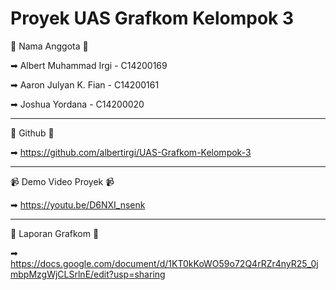 # Proyek UAS Grafkom Kelompok 3

🗿 Nama Anggota 🗿

➡ Albert Muhammad Irgi - C14200169

➡ Aaron Julyan K. Fian - C14200161

➡ Joshua Yordana - C14200020

-------------------------------------------------------------------------------

💩 Github 💩

➡ https://github.com/albertirgi/UAS-Grafkom-Kelompok-3

-------------------------------------------------------------------------------

📹 Demo Video Proyek 📹

➡ https://youtu.be/D6NXI_nsenk

-------------------------------------------------------------------------------

📄 Laporan Grafkom 📄

➡ https://docs.google.com/document/d/1KT0kKoWO59o72Q4rRZr4nyR25_0jmbpMzgWjCLSrlnE/edit?usp=sharing
